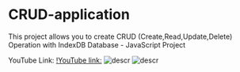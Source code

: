 # CRUD-application
This project allows you to create CRUD (Create,Read,Update,Delete) Operation with IndexDB Database - JavaScript Project

YouTube Link: 
[!YouTube link:](https://youtu.be/vWVwEGzrZts)
![descr](https://imgur.com/onoPBUN.jpg)
![descr](https://imgur.com/baszJjs.jpg)

